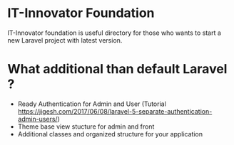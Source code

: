 # IT-Innovator Foundation
IT-Innovator foundation is useful directory for those who wants to start a new Laravel project with latest version.

# What additional than default Laravel ?
- Ready Authentication for Admin and User (Tutorial https://jigesh.com/2017/06/08/laravel-5-separate-authentication-admin-users/)
- Theme base view stucture for admin and front
- Additional classes and organized structure for your application
